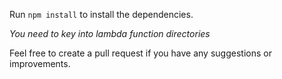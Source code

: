 Run `npm install` to install the dependencies.

_You need to key into lambda function directories_

Feel free to create a pull request if you have any suggestions or improvements.
